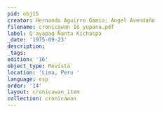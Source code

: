 ```yaml
---
pid: obj15
creator: Hernando Aguirre Gamio; Angel Avendaño
filename: cronicawan 16 yupana.pdf
label: Q'ayapaq Ñanta Kichaspa
_date: '1975-09-23'
description:
_tags:
edition: '16'
object_type: Revista
location: 'Lima, Peru '
language: esp
order: '14'
layout: cronicawan_item
collection: cronicawan
---
```

